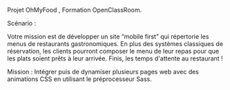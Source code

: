 Projet OhMyFood , Formation OpenClassRoom.


Scénario : 

Votre mission est de développer un site “mobile first” qui répertorie les menus de restaurants gastronomiques.
En plus des systèmes classiques de réservation, les clients pourront composer le menu de leur repas pour que les plats soient prêts à leur arrivée. 
Finis, les temps d'attente au restaurant !


Mission : Intégrer puis de dynamiser plusieurs pages web avec des animations CSS en utilisant le préprocesseur Sass.



